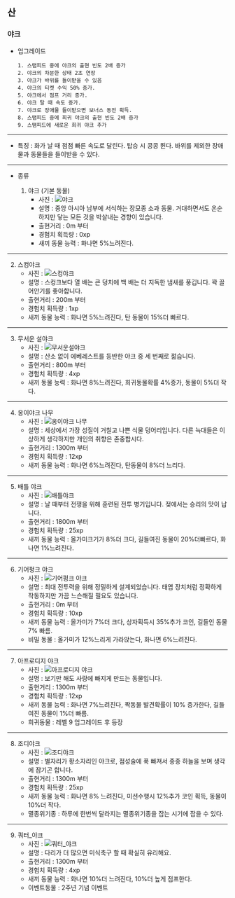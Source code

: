 ## 산
### 야크

+ 업그레이드

      1. 스탬피드 중에 야크의 출현 빈도 2배 증가
      2. 야크의 차분한 상태 2초 연장
      3. 야크가 바위를 들이받을 수 있음
      4. 야크의 티켓 수익 50% 증가.
      5. 야크에서 점프 거리 증가.
      6. 야크 탈 때 속도 증가.
      7. 야크로 장애물 들이받으면 보너스 동전 획득.
      8. 스탬피드 중에 희귀 야크의 출현 빈도 2배 증가
      9. 스탬피드에 새로운 희귀 야크 추가
***
+ 특징 : 화가 날 때 점점 빠른 속도로 달린다. 탑승 시 콩콩 뛴다.
바위를 제외한 장애물과 동물들을 들이받을 수 있다.
***
+ 종류

  1. 야크  (기본 동물)
      + 사진 : ![ 야크 ](./야크.JPG)
      + 설명 : 중앙 아시아 남부에 서식하는 장모종 소과 동물.
거대하면서도 온순하지만 닿는 모든 것을 박살내는 경향이 있습니다.
      + 출현거리 : 0m 부터
      + 경험치 획득량 : 0xp
      + 새끼 동물 능력 : 화나면 5%느려진다.
***
  2. 스컹야크
      + 사진 : ![스컹야크](./스컹야크.JPG)
      + 설명 : 스컹크보다 열 배는 큰 덩치에 백 배는 더 지독한 냄새를 풍깁니다. 꽉 끌어안기를 좋아합니다.
      + 출현거리 : 200m 부터
      + 경험치 획득량 : 1xp
      + 새끼 동물 능력 : 화나면 5%느려진다, 탄 동물이 15%더 빠르다.
***
  3. 무서운 설야크
      + 사진 : ![무서운설야크](./무서운설야크.JPG)
      + 설명 : 산소 없이 에베레스트를 등반한 야크 중 세 번째로 젊습니다.
      + 출현거리 : 800m 부터
      + 경험치 획득량 : 4xp
      + 새끼 동물 능력 : 화나면 8%느려진다, 희귀동물확률 4%증가, 동물이 5%더 작다.
***
  4. 옹이야크 나무
      + 사진 : ![옹이야크 나무](./옹이야크나무.JPG)
      + 설명 : 세상에서 가장 성질이 거칠고 나쁜 식물 덩어리입니다.
      다른 늑대들은 이상하게 생각하지만 개인의 취향은 존중합시다.
      + 출현거리 : 1300m 부터
      + 경험치 획득량 : 12xp
      + 새끼 동물 능력 : 화나면 6%느려진다, 탄동물이 8%더 느리다.
***
  5. 배틀 야크
      + 사진 : ![배틀야크](./배틀야크.JPG)
      + 설명 : 날 때부터 전쟁을 위해 훈련된 전투 병기입니다. 젖에서는 승리의 맛이 납니다.
      + 출현거리 : 1800m 부터
      + 경험치 획득량 : 25xp
      + 새끼 동물 능력 : 올가미크기가 8%더 크다, 길들여진 동물이 20%더빠르다, 화나면 1%느려진다.
***
  6. 기어펑크 야크
      + 사진 : ![기어펑크 야크](./기어펑크야크.JPG)
      + 설명 : 최대 전투력을 위해 정밀하게 설계되었습니다. 태엽 장치처럼 정확하게 작동하지만 가끔 느슨해질 필요도 있습니다.
      + 출현거리 : 0m 부터
      + 경험치 획득량 : 10xp
      + 새끼 동물 능력 : 올가미가 7%더 크다, 상자획득시 35%추가 코인, 길들인 동물 7% 빠름.
      + 비밀 동물 : 올가미가 12%느리게 가라앉는다, 화나면 6%느려진다.
***
  7. 아프로디지 야크
      + 사진 : ![아프로디지 야크](./아프로디지야크.JPG )
      + 설명 : 보기만 해도 사랑에 빠지게 만드는 동물입니다.
      + 출현거리 : 1300m 부터
      + 경험치 획득량 : 12xp
      + 새끼 동물 능력 : 화나면 7%느려진다, 짝동물 발견확률이 10% 증가한다, 길들여진 동물이 1%더 빠름.
      + 희귀동물 : 레벨 9 업그레이드 후 등장
***
  8. 조디야크
      + 사진 : ![조디야크](./조디야크.JPG)
      + 설명 : 별자리가 황소자리인 야크로, 점성술에 푹 빠져서 종종 하늘을 보며 생각에 잠기곤 합니다.
      + 출현거리 : 1300m 부터
      + 경험치 획득량 : 25xp
      + 새끼 동물 능력 : 화나면 8% 느려진다, 미션수행시 12%추가 코인 획득, 동물이 10%더 작다.
      + 멸종위기종 : 하루에 한번씩 달라지는 멸종위기종을 잡는 시기에 잡을 수 있다.
***
  9. 쿼터_야크
      + 사진 : ![쿼터_야크](./쿼터_야크.JPG )
      + 설명 : 다리가 더 많으면 미식축구 할 때 확실히 유리해요.
      + 출현거리 : 1300m 부터
      + 경험치 획득량 : 4xp
      + 새끼 동물 능력 : 화나면 10%더 느려진다, 10%더 높게 점프한다.
      + 이벤트동물 : 2주년 기념 이벤트
